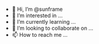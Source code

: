 - 👋 Hi, I’m @sunframe
- 👀 I’m interested in ...
- 🌱 I’m currently learning ...
- 💞️ I’m looking to collaborate on ...
- 📫 How to reach me ...

